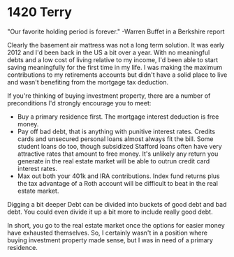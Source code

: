 # 1420 Terry

"Our favorite holding period is forever." -Warren Buffet in a Berkshire report

Clearly the basement air mattress was not a long term solution.  It was early 2012 and I'd been back in the US a bit over a year.  With no meaningful debts and a low cost of living relative to my income, I'd been able to start saving meaningfully for the first time in my life.  I was making the maximum contributions to my retirements accounts but didn't have a solid place to live and wasn't benefiting from the mortgage tax deduction.

If you're thinking of buying investment property, there are a number of preconditions I'd strongly encourage you to meet:

* Buy a primary residence first.  The mortgage interest deduction is free money.
* Pay off bad debt, that is anything with punitive interest rates.  Credits cards and unsecured personal loans almost always fit the bill.  Some student loans do too, though subsidized Stafford loans often have very attractive rates that amount to free money.  It's unlikely any return you generate in the real estate market will be able to outrun credit card interest rates.
* Max out both your 401k and IRA contributions.  Index fund returns plus the tax advantage of a Roth account will be difficult to beat in the real estate market.

Digging a bit deeper Debt can be divided into buckets of good debt and bad debt.  You could even divide it up a bit more to include really good debt.



In short, you go to the real estate market once the options for easier money have exhausted themselves.  So, I certainly wasn't in a position where buying investment property made sense, but I was in need of a primary residence.
